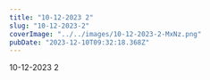 ```yaml
---
title: "10-12-2023 2"
slug: "10-12-2023-2"
coverImage: "../../images/10-12-2023-2-MxNz.png"
pubDate: "2023-12-10T09:32:18.368Z"
---
```


10-12-2023 2
